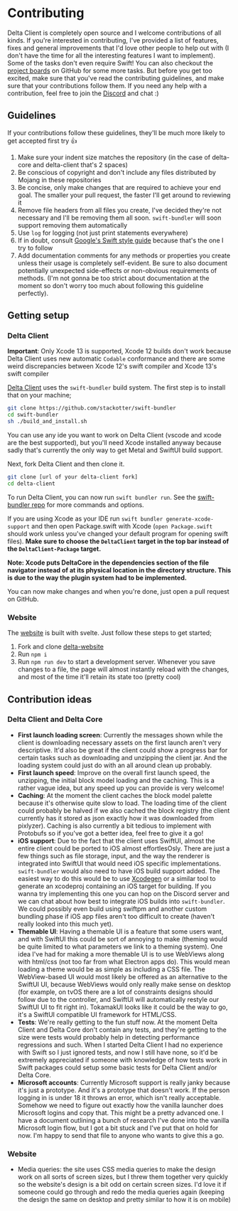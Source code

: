 # Contributing

Delta Client is completely open source and I welcome contributions of all kinds. If you're interested in contributing, I've provided a list of features, fixes and general improvements that I'd love other people to help out with (I don't have the time for all the interesting features I want to implement). Some of the tasks don't even require Swift! You can also checkout the [project boards](https://github.com/stackotter/delta-client/projects) on GitHub for some more tasks. But before you get too excited, make sure that you've read the contributing guidelines, and make sure that your contributions follow them. If you need any help with a contribution, feel free to join the [Discord](https://discord.gg/xZPyDbmR6k) and chat :)

## Guidelines

If your contributions follow these guidelines, they'll be much more likely to get accepted first try :thumbsup:

1. Make sure your indent size matches the repository (in the case of delta-core and delta-client that's 2 spaces)
2. Be conscious of copyright and don't include any files distributed by Mojang in these repositories
3. Be concise, only make changes that are required to achieve your end goal. The smaller your pull request, the faster I'll get around to reviewing it
4. Remove file headers from all files you create, I've decided they're not necessary and I'll be removing them all soon. `swift-bundler` will soon support removing them automatically
5. Use `log` for logging (not just print statements everywhere)
6. If in doubt, consult [Google's Swift style guide](https://google.github.io/swift/#function-declarations) because that's the one I try to follow
7. Add documentation comments for any methods or properties you create unless their usage is completely self-evident. Be sure to also document potentially unexpected side-effects or non-obvious requirements of methods. (I'm not gonna be too strict about documentation at the moment so don't worry too much about following this guideline perfectly).

## Getting setup

### Delta Client

**Important**: Only Xcode 13 is supported, Xcode 12 builds don't work because Delta Client uses new automatic `Codable` conformance and there are some weird discrepancies between Xcode 12's swift compiler and Xcode 13's swift compiler

[Delta Client](https://github.com/stackotter/delta-client) uses the `swift-bundler` build system. The first step is to install that on your machine;

```sh
git clone https://github.com/stackotter/swift-bundler
cd swift-bundler
sh ./build_and_install.sh
```

You can use any ide you want to work on Delta Client (vscode and xcode are the best supported), but you'll need Xcode installed anyway because sadly that's currently the only way to get Metal and SwiftUI build support.

Next, fork Delta Client and then clone it.

```sh
git clone [url of your delta-client fork]
cd delta-client
```

To run Delta Client, you can now run `swift bundler run`. See the [swift-bundler repo](https://github.com/stackotter/swift-bundler) for more commands and options.

If you are using Xcode as your IDE run `swift bundler generate-xcode-support` and then open Package.swift with Xcode (`open Package.swift` should work unless you've changed your default program for opening swift files). **Make sure to choose the `DeltaClient` target in the top bar instead of the `DeltaClient-Package` target.**

**Note: Xcode puts DeltaCore in the dependencies section of the file navigator instead of at its physical location in the directory structure. This is due to the way the plugin system had to be implemented.**

You can now make changes and when you're done, just open a pull request on GitHub.

### Website

The [website](https://delta.stackotter.dev) is built with svelte. Just follow these steps to get started;

1. Fork and clone [delta-website](https://github.com/stackotter/delta-website) 
2. Run `npm i`
3. Run `npm run dev` to start a development server. Whenever you save changes to a file, the page will almost instantly reload with the changes, and most of the time it'll retain its state too (pretty cool)

## Contribution ideas

### Delta Client and Delta Core

- **First launch loading screen**: Currently the messages shown while the client is downloading necessary assets on the first launch aren't very descriptive. It'd also be great if the client could show a progress bar for certain tasks such as downloading and unzipping the client jar. And the loading system could just do with an all around clean up probably.
- **First launch speed**: Improve on the overall first launch speed, the unzipping, the initial block model loading and the caching. This is a rather vague idea, but any speed up you can provide is very welcome!
- **Caching**: At the moment the client caches the block model palette because it's otherwise quite slow to load. The loading time of the client could probably be halved if we also cached the block registry (the client currently has it stored as json exactly how it was downloaded from pixlyzer). Caching is also currently a bit tedious to implement with Protobufs so if you've got a better idea, feel free to give it a go!
- **iOS support**: Due to the fact that the client uses SwiftUI, almost the entire client could be ported to iOS almost effortlesOsly. There are just a few things such as file storage, input, and the way the renderer is integrated into SwiftUI that would need iOS specific implementations. `swift-bundler` would also need to have iOS build support added. The easiest way to do this would be to use [Xcodegen](https://github.com/yonaskolb/XcodeGen) or a similar tool to generate an xcodeproj containing an iOS target for building. If you wanna try implementing this one you can hop on the Discord server and we can chat about how best to integrate iOS builds into `swift-bundler`. We could possibly even build using swiftpm and another custom bundling phase if iOS app files aren't too difficult to create (haven't really looked into this much yet).
- **Themable UI**: Having a themable UI is a feature that some users want, and with SwiftUI this could be sort of annoying to make (theming would be quite limited to what parameters we link to a theming system). One idea I've had for making a more themable UI is to use WebViews along with html/css (not too far from what Electron apps do). This would mean loading a theme would be as simple as including a CSS file. The WebView-based UI would most likely be offered as an alternative to the SwiftUI UI, because WebViews would only really make sense on desktop (for example, on tvOS there are a lot of constraints designs should follow due to the controller, and SwiftUI will automatically restyle our SwiftUI UI to fit right in). TokamakUI looks like it could be the way to go, it's a SwiftUI compatible UI framework for HTML/CSS.
- **Tests**: We're really getting to the fun stuff now. At the moment Delta Client and Delta Core don't contain any tests, and they're getting to the size were tests would probably help in detecting performance regressions and such. When I started Delta Client I had no experience with Swift so I just ignored tests, and now I still have none, so it'd be extremely appreciated if someone with knowledge of how tests work in Swift packages could setup some basic tests for Delta Client and/or Delta Core.
- **Microsoft accounts**: Currently Microsoft support is really janky because it's just a prototype. And it's a prototype that doesn't work. If the person logging in is under 18 it throws an error, which isn't really acceptable. Somehow we need to figure out exactly how the vanilla launcher does Microsoft logins and copy that. This might be a pretty advanced one. I have a document outlining a bunch of research I've done into the vanilla Microsoft login flow, but I got a bit stuck and I've put that on hold for now. I'm happy to send that file to anyone who wants to give this a go.

### Website 

- Media queries: the site uses CSS media queries to make the design work on all sorts of screen sizes, but I threw them together very quickly so the website's design is a bit odd on certain screen sizes. I'd love it if someone could go through and redo the media queries again (keeping the design the same on desktop and pretty similar to how it is on mobile)

